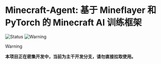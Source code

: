# Minecraft-Agent: 基于 Mineflayer 和 PyTorch 的 Minecraft AI 训练框架

![Status](https://img.shields.io/badge/Status-In%20Development-orange) ![Warning](https://img.shields.io/badge/Warning-Do%20Not%20Pull-red)

> [!WARNING]
> **本项目正在密集开发中，当前为主干开发分支，请勿直接拉取使用。**

